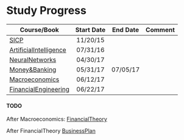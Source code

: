 Study Progress
===

|Course/Book       |  Start Date  |  End Date  |     Comment     |
|------------------|:------------:|:----------:|:---------------:|
|[SICP](https://github.com/CrazyAlvaro/6.001-SICP)|11/20/15|     |          |
|[ArtificialIntelligence](https://github.com/CrazyAlvaro/6.034-Artificial-Intelligence)|07/31/16|     |          |
|[NeuralNetworks](https://github.com/CrazyAlvaro/Course-Study/tree/master/NeuralNetworks)|04/30/17|     |          |
|[Money&Banking](https://github.com/CrazyAlvaro/Course-Study/tree/master/MoneyBanking)|05/31/17|07/05/17|          |
|[Macroeconomics](https://github.com/CrazyAlvaro/Course-Study/tree/master/Macroeconomics)|06/12/17|||
|[FinancialEngineering](https://github.com/CrazyAlvaro/Course-Study/tree/master/FinancialEngineering)|06/22/17|||


#### TODO
After Macroeconomics: [FinancialTheory](https://ocw.mit.edu/courses/sloan-school-of-management/15-401-finance-theory-i-fall-2008/index.htm)

After FinancialTheory [BusinessPlan](https://ocw.mit.edu/courses/sloan-school-of-management/15-s21-nuts-and-bolts-of-business-plans-january-iap-2014/index.htm)
